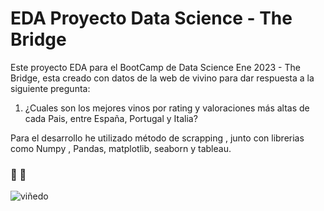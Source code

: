 # EDA Proyecto Data Science - The Bridge
 Este proyecto EDA para el BootCamp de Data Science Ene 2023 - The Bridge, esta creado con datos de la web de vivino para dar respuesta a la siguiente pregunta:

1. ¿Cuales son los mejores vinos por rating y valoraciones más altas de cada Pais, entre España, Portugal y Italia?
    
Para el desarrollo he utilizado método de scrapping , junto con librerias como Numpy , Pandas,  matplotlib, seaborn y tableau.


###  🍷 🍇
![viñedo](./assets/viñedo%202.jpg)

  


